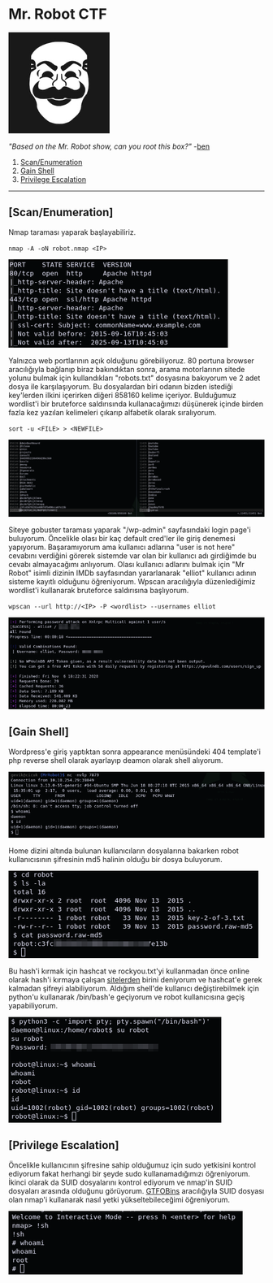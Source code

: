 # Mr. Robot CTF

[<img src=".Images/robot.jpeg" height="199">](https://tryhackme.com/room/mrrobot)

*"Based on the Mr. Robot show, can you root this box?"* -[ben](https://tryhackme.com/p/ben)

1. [Scan/Enumeration](#scan/enumeration)
2. [Gain Shell](#gain-shell)
3. [Privilege Escalation](#privilege-escalation)

******

## [Scan/Enumeration]

Nmap taraması yaparak başlayabiliriz.

`nmap -A -oN robot.nmap <IP>`

![robot-1](.Images/robot-1.png)

Yalnızca web portlarının açık olduğunu görebiliyoruz. 80 portuna browser aracılığıyla bağlanıp biraz bakındıktan sonra, arama motorlarının sitede yolunu bulmak için kullandıkları "robots.txt" dosyasına bakıyorum ve 2 adet dosya ile karşılaşıyorum. Bu dosyalardan biri odanın bizden istediği key'lerden ilkini içerirken diğeri 858160 kelime içeriyor. Bulduğumuz wordlist'i bir bruteforce saldırısında kullanacağımızı düşünerek içinde birden fazla kez yazılan kelimeleri çıkarıp alfabetik olarak sıralıyorum.

`sort -u <FILE> > <NEWFILE>`

![robot-2](.Images/robot-2.png)

Siteye gobuster taraması yaparak "/wp-admin" sayfasındaki login page'i buluyorum. Öncelikle olası bir kaç default cred'ler ile giriş denemesi yapıyorum. Başaramıyorum ama kullanıcı adlarına "user is not here" cevabını verdiğini görerek sistemde var olan bir kullanıcı adı girdiğimde bu cevabı almayacağımı anlıyorum. Olası kullanıcı adlarını bulmak için "Mr Robot" isimli dizinin IMDb sayfasından yararlanarak "elliot" kullanıcı adının sisteme kayıtlı olduğunu öğreniyorum. Wpscan aracılığıyla düzenlediğimiz wordlist'i kullanarak bruteforce saldırısına başlıyorum.

`wpscan --url http://<IP> -P <wordlist> --usernames elliot`

![robot-3](.Images/robot-3.png)

## [Gain Shell]

Wordpress'e giriş yaptıktan sonra appearance menüsündeki 404 template'i php reverse shell olarak ayarlayıp deamon olarak shell alıyorum.

![robot-4](.Images/robot-4.png)

Home dizini altında bulunan kullanıcıların dosyalarına bakarken robot kullanıcısının şifresinin md5 halinin olduğu bir dosya buluyorum.

![robot-5](.Images/robot-5.png)

Bu hash'i kırmak için hashcat ve rockyou.txt'yi kullanmadan önce online olarak hash'i kırmaya çalışan [sitelerden](https://crackstation.net/) birini deniyorum ve hashcat'e gerek kalmadan şifreyi alabiliyorum. Aldığım shell'de kullanıcı değiştirebilmek için python'u kullanarak /bin/bash'e geçiyorum ve robot kullanıcısına geçiş yapabiliyorum.

![robot-6](.Images/robot-6.png)

## [Privilege Escalation]

Öncelikle kullanıcının şifresine sahip olduğumuz için sudo yetkisini kontrol ediyorum fakat herhangi bir şeyde sudo kullanamadığımızı öğreniyorum. İkinci olarak da SUID dosyalarını kontrol ediyorum ve nmap'in SUID dosyaları arasında olduğunu görüyorum. [GTFOBins](https://gtfobins.github.io/) aracılığıyla SUID dosyası olan nmap'i kullanarak nasıl yetki yükseltebileceğimi öğreniyorum.

![robot-7](.Images/robot-7.png)
